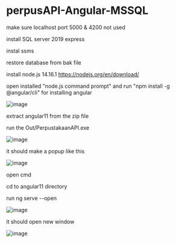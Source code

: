 # perpusAPI-Angular-MSSQL

make sure localhost port 5000 & 4200 not used

install SQL server 2019 express

instal ssms

restore database from bak file

install node.js 14.16.1 https://nodejs.org/en/download/

open installed "node.js command prompt" and run "npm install -g @angular/cli" for installing angular

![image](https://user-images.githubusercontent.com/49771935/113819280-49e2dd00-97a3-11eb-9eb9-d32d67470314.png)


extract angular11 from the zip file

run the Out/PerpustakaanAPI.exe

![image](https://user-images.githubusercontent.com/49771935/113818843-9ed22380-97a2-11eb-8b2d-0316486abb86.png)

it should make a popup like this

![image](https://user-images.githubusercontent.com/49771935/113819469-8d3d4b80-97a3-11eb-9f9d-359e880a8d3f.png)


open cmd

cd to angular11 directory

run ng serve --open

![image](https://user-images.githubusercontent.com/49771935/113818997-de007480-97a2-11eb-83c9-acf3a7dcbb06.png)

it should open new window

![image](https://user-images.githubusercontent.com/49771935/113819051-f8d2e900-97a2-11eb-86e2-d4f747882546.png)


